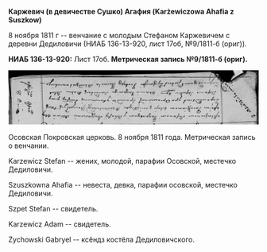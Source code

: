 **Каржевич (в девичестве Сушко) Агафия (Karżewiczowa Ahafia z Suszkow)**

8 ноября 1811 г -- венчание с молодым Стефаном Каржевичем с деревни
Дедиловичи (НИАБ 136-13-920, лист 17об, №9/1811-б (ориг)).

**НИАБ 136-13-920:** Лист 17об. **Метрическая запись №9/1811-б (ориг).**

![](./media/86cfef79734ea47adfeb55f7d2be0b585cae2234.png)

Осовская Покровская церковь. 8 ноября 1811 года. Метрическая запись о
венчании.

Karzewicz Stefan -- жених, молодой, парафии Осовской, местечко
Дедиловичи.

Szuszkowna Ahafia -- невеста, девка, парафии осовской, местечко
Дедиловичи.

Szpet Stefan -- свидетель.

Karzewicz Adam -- свидетель.

Zychowski Gabryel -- ксёндз костёла Дедиловичского.
